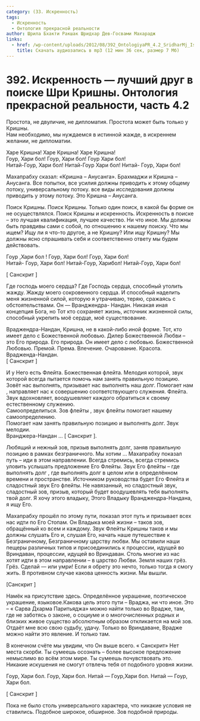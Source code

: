 ```yaml
---
category: (33. Искренность)
tags:
  - Искренность
  - Онтология прекрасной реальности
author: Шрила Бхакти Ракшак Шридхар Дев-Госвами Махарадж
links:
  - href: /wp-content/uploads/2012/08/392_OntologiyaPR_4.2_SridharMj_Iskrennost-luchshiy_drug_v_poiske_Shri_Krishny.mp3
    title: Скачать аудиозапись в mp3 (12 мин 36 сек, размер 7 Мб)
---
```


# 392. Искренность — лучший друг в поиске Шри Кришны. Онтология прекрасной реальности, часть 4.2

Простота, не двуличие, не дипломатия. Простота может быть только у Кришны.\
Нам необходимо, мы нуждаемся в истинной жажде, в искреннем желании, не дипломатии.

Харе Кришна! Харе Кришна! Харе Кришна!\
Гоур, Хари бол! Гоур, Хари бол! Гоур Хари бол!\
Нитай-Гоур, Хари бол! Нитай-Гоур Хари бол! Нитай- Гоур, Хари бол!

Махапрабху сказал: «Кришна – Анусанга». Брахмаджи и Кришна – Анусанга. Все попытки, все усилия должны приводить к этому общему потоку, универсальному потоку. все виды исследования должны приводить у этому потоку. Это Кришна – Анусанга.

Поиск Кришны. Поиск Кришны. Только один поиск, в какой бы форме он\
не осуществлялся. Поиск Кришны и искренность. Искренность в поиске – это лучшая квалификация, лучшее качество. Ни что иное. Мы должны быть правдивы сами с собой, по отношению к нашему поиску. Что мы ищем? Ищу ли я что-то другое, а не Кришну? Или ищу Кришну? Мы должны ясно спрашивать себя и соответственно ответу мы будем действовать.

Гоур ,Хари бол ! Гоур, Хари бол! Гоур, Хари бол!\
Нитай- Гоур, Хари бол! Нитай-Гоур, Харибол! Нитай-Гоур, Хари бол!

[ Санскрит ]

Где господь моего сердца? Где Господь сердца, способный утолить жажду. Жажду моего сокровенного сердца. И способный наделить меня жизненной силой, которую я утрачиваю, теряю, сражаясь с обстоятельствами. Он — Вранджендра- Нандан. Никакая иная концепция Бога, но Тот кто сохраняет жизнь, источник жизненной силы, способный укрепить моё сердце, моё существование.

Враджендра-Нандан, Кришна, не в какой-либо иной форме. Тот, кто имеет дело с Божественной любовью. Дилер Божественной Любви – это Его природа. Его природа. Он имеет дело с любовью. Божественной Любовью. Премой. Према. Влечение. Очарование. Красота. Врадженда-Нандан.\
[ Санскрит ]

И у Него есть Флейта. Божественная флейта. Мелодия которой, звук которой всегда пытается помочь нам занять правильную позицию. Зовёт нас выполнять, призывает нас выполнять наш долг. Помогает нам , направляет нас к совершению соответствующего служения. Флейта. Звук вдохновляет, воодушевляет каждого обратиться к своему естественному служению.\
Самоопределиться. Зов флейты , звук флейты помогает нашему самоопределению.\
Помогает нам занять правильную позицию и выполнять долг. Звук мелодии.\
Вранджера-Нандан … [ Санскрит ].

Любящий и нежный зов, призыв выполнять долг, заняв правильную позицию в рамках безграничного. Мы хотим … Махапрабху показал путь – иди в этом направлении. Всегда стремись, всегда стремись уловить услышать предложение Его Флейты. Звук Его флейты – где выполнять долг , где выполнять долг в целом или в определённом времени и пространстве. Источником руководства будет Его Флейта и сладостный звук Его флейты. Не навязанный, но сладостный звук, сладостный зов, призыв, который будет воодушевлять тебя выполнять твой долг. Я хочу этого владыку, Этого Владыку Вранджендра-Нандана, я ищу Его.

Махапрабху прошёл по этому пути, показал этот путь и призывает всех нас идти по Его Стопам. Он Владыка моей жизни – таков зов, обращённый ко всем и каждому. Звук Флейты Кришны таков и мы должны слушать Его и, слушая Его, начать наше путешествие к Безграничному, Безграничному царству любви. Мы оставили наши пещеры различных типов и присоединились к процессии, идущей во Вриндаван, процессии, идущей во Вриндаван. Столь многие из нас хотят идти в этом направлении – в царство Любви. Земля наших грёз. Грёз. Сделай — или умри! Если я обрету это нечто, только тогда я смогу жить. В противном случае какова ценность жизни. Мы вышли.

[Санскрит ]

Намёк на присутствие здесь. Определённое украшение, поэтическое украшение, языковое.Какова цель этого пути – Враджа, ни что иное. Это – « Сарва Дхарма Паритьяджа» можно найти только во Врадже, там, где не заботясь о законе, о социуме и о многочисленных родных и близких живое существо абсолютным образом откликается на мой зов. Отдаёт мне всю свою судьбу, удачу. Только во Вриндаване, Врадже можно найти это явление. И только там.

В конечном счёте мы увидим, что Он выше всего. « Санскрит» Нет места скорби. Ты сумеешь осознать – более высокое предложение немыслимо во всём этом мире. Ты сумеешь почувствовать это. Никакие искушения не смогут отвлечь тебя от подобного уровня жизни.

Гоур, Хари бол. Гоур, Хари бол. Нитай — Гоур,Хари бол. Нитай — Гоур, Хари бол.

[ Санскрит ]

Пока не было столь универсального характера, что никакие условия не ставились. Подобное широкое, обширное. Зов подобной природы.

